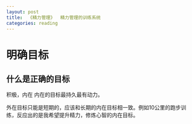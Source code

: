 ```yaml
---
layout: post
title:  《精力管理》  精力管理的训练系统
categories: reading
---
```



# 明确目标

## 什么是正确的目标

积极，内在
内在的目标最持久最有动力。

外在目标只能是短期的，应该和长期的内在目标相一致。例如10公里的跑步训练，反应出的是我希望提升精力，修炼心智的内在目标。


## 
<!--stackedit_data:
eyJoaXN0b3J5IjpbLTk1NTc1NDE1Ml19
-->